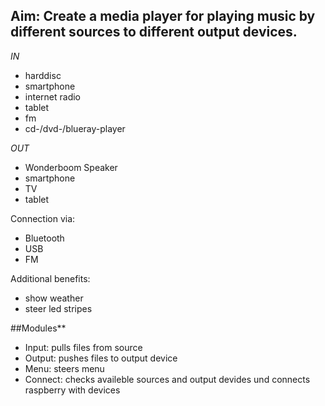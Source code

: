 ## Aim: Create a media player for playing music by different sources to different output devices.

*IN*
- harddisc
- smartphone
- internet radio
- tablet
- fm
- cd-/dvd-/blueray-player

*OUT*
- Wonderboom Speaker
- smartphone
- TV
- tablet

Connection via:
- Bluetooth
- USB
- FM

Additional benefits:
- show weather
- steer led stripes


##Modules**
- Input: pulls files from source
- Output: pushes files to output device
- Menu: steers menu 
- Connect: checks availeble sources and output devides und connects raspberry with devices
